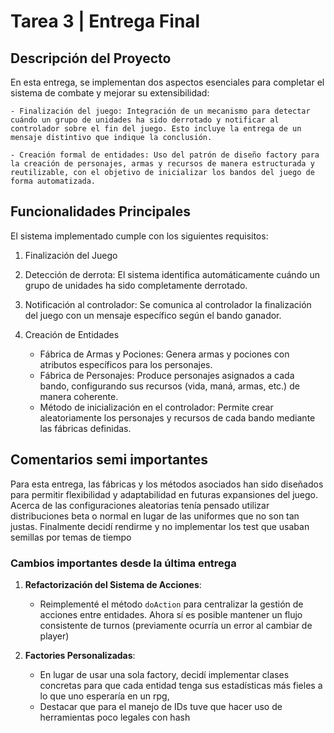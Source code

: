 # Tarea 3 | Entrega Final

## Descripción del Proyecto
En esta entrega, se implementan dos aspectos esenciales para completar el sistema de combate y mejorar su extensibilidad:

    - Finalización del juego: Integración de un mecanismo para detectar cuándo un grupo de unidades ha sido derrotado y notificar al controlador sobre el fin del juego. Esto incluye la entrega de un mensaje distintivo que indique la conclusión.

    - Creación formal de entidades: Uso del patrón de diseño factory para la creación de personajes, armas y recursos de manera estructurada y reutilizable, con el objetivo de inicializar los bandos del juego de forma automatizada.

## Funcionalidades Principales

El sistema implementado cumple con los siguientes requisitos:

1. Finalización del Juego

2. Detección de derrota: El sistema identifica automáticamente cuándo un grupo de unidades ha sido completamente derrotado.

3. Notificación al controlador: Se comunica al controlador la finalización del juego con un mensaje específico según el bando ganador.

4. Creación de Entidades
    - Fábrica de Armas y Pociones: Genera armas y pociones con atributos específicos para los personajes.
    - Fábrica de Personajes: Produce personajes asignados a cada bando, configurando sus recursos (vida, maná, armas, etc.) de manera coherente.
    - Método de inicialización en el controlador: Permite crear aleatoriamente los personajes y recursos de cada bando mediante las fábricas definidas.

## Comentarios semi importantes

Para esta entrega, las fábricas y los métodos asociados han sido diseñados para permitir flexibilidad y adaptabilidad en futuras expansiones del juego. Acerca de las configuraciones aleatorias tenía pensado utilizar distribuciones beta o normal en lugar de las uniformes que no son tan justas. Finalmente decidí rendirme y no implementar los test que usaban semillas por temas de tiempo

### Cambios importantes desde la última entrega

1. **Refactorización del Sistema de Acciones**:
    - Reimplementé el método `doAction` para centralizar la gestión de acciones entre entidades. Ahora sí es posible mantener un flujo consistente de turnos (previamente ocurría un error al cambiar de player)

2. **Factories Personalizadas**:
    - En lugar de usar una sola factory, decidí implementar clases concretas para que cada entidad tenga sus estadísticas más fieles a lo que uno esperaría en un rpg,
    - Destacar que para el manejo de IDs tuve que hacer uso de herramientas poco legales con hash